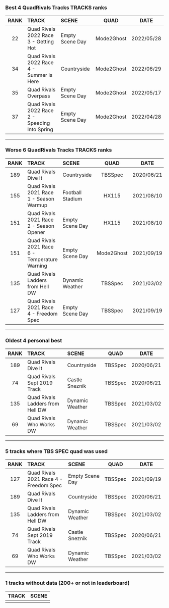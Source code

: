 ### Best 4 QuadRivals Tracks TRACKS ranks
|RANK|TRACK|SCENE|QUAD|DATE|
|:---:|:---|:---|:---:|:---:|
|22|Quad Rivals 2022 Race 3 - Getting Hot|Empty Scene Day|Mode2Ghost|2022/05/28|
|34|Quad Rivals 2022 Race 4 - Summer is Here|Countryside|Mode2Ghost|2022/06/29|
|35|Quad Rivals Overpass|Empty Scene Day|Mode2Ghost|2022/05/17|
|37|Quad Rivals 2022 Race 2 - Speeding Into Spring|Empty Scene Day|Mode2Ghost|2022/04/28|
---
### Worse 6 QuadRivals Tracks TRACKS ranks
|RANK|TRACK|SCENE|QUAD|DATE|
|:---:|:---|:---|:---:|:---:|
|189|Quad Rivals Dive It|Countryside|TBSSpec|2020/06/21|
|155|Quad Rivals 2021 Race 1 - Season Warmup|Football Stadium|HX115|2021/08/10|
|151|Quad Rivals 2021 Race 2 - Season Opener|Empty Scene Day|HX115|2021/08/10|
|151|Quad Rivals 2021 Race 6 - Temperature Warning|Empty Scene Day|Mode2Ghost|2021/09/19|
|135|Quad Rivals Ladders from Hell DW|Dynamic Weather|TBSSpec|2021/03/02|
|127|Quad Rivals 2021 Race 4 - Freedom Spec|Empty Scene Day|TBSSpec|2021/09/19|
---
### Oldest 4 personal best
|RANK|TRACK|SCENE|QUAD|DATE|
|:---:|:---|:---|:---:|:---:|
|189|Quad Rivals Dive It|Countryside|TBSSpec|2020/06/21|
|74|Quad Rivals Sept 2019 Track|Castle Sneznik|TBSSpec|2020/06/21|
|135|Quad Rivals Ladders from Hell DW|Dynamic Weather|TBSSpec|2021/03/02|
|69|Quad Rivals Who Works DW|Dynamic Weather|TBSSpec|2021/03/02|
---
### 5 tracks where TBS SPEC quad was used
|RANK|TRACK|SCENE|QUAD|DATE|
|:---:|:---|:---|:---:|:---:|
|127|Quad Rivals 2021 Race 4 - Freedom Spec|Empty Scene Day|TBSSpec|2021/09/19|
|189|Quad Rivals Dive It|Countryside|TBSSpec|2020/06/21|
|135|Quad Rivals Ladders from Hell DW|Dynamic Weather|TBSSpec|2021/03/02|
|74|Quad Rivals Sept 2019 Track|Castle Sneznik|TBSSpec|2020/06/21|
|69|Quad Rivals Who Works DW|Dynamic Weather|TBSSpec|2021/03/02|
---
### 1 tracks without data (200+ or not in leaderboard)
|TRACK|SCENE|
|:---|:---|
|||
